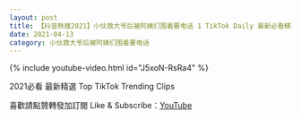 ```yaml
---
layout: post
title: 【抖音熱搜2021】小伙救大爷后被阿姨们围着要电话 1 TikTok Daily 最新必看精選合集2021 04 13
date: 2021-04-13
category: 小伙救大爷后被阿姨们围着要电话
---
```


{% include youtube-video.html id="J5xoN-RsRa4" %}

2021必看 最新精選 Top TikTok Trending Clips

喜歡請點贊轉發加訂閱 Like & Subscribe：[YouTube](https://www.youtube.com/channel/UCAoR7VcanIPd04uEq_GIylA/videos)


